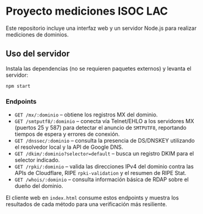 # Proyecto mediciones ISOC LAC

Este repositorio incluye una interfaz web y un servidor Node.js para realizar mediciones de dominios.

## Uso del servidor

Instala las dependencias (no se requieren paquetes externos) y levanta el servidor:

```
npm start
```

### Endpoints

- `GET /mx/:dominio` – obtiene los registros MX del dominio.
- `GET /smtputf8/:dominio` – conecta vía Telnet/EHLO a los servidores MX (puertos 25 y 587) para detectar el anuncio de `SMTPUTF8`, reportando tiempos de espera y errores de conexión.
- `GET /dnssec/:dominio` – consulta la presencia de DS/DNSKEY utilizando el resolvedor local y la API de Google DNS.
- `GET /dkim/:dominio?selector=default` – busca un registro DKIM para el selector indicado.
- `GET /rpki/:dominio` – valida las direcciones IPv4 del dominio contra las APIs de Cloudflare, RIPE `rpki-validation` y el resumen de RIPE Stat.
- `GET /whois/:dominio` – consulta información básica de RDAP sobre el dueño del dominio.

El cliente web en `index.html` consume estos endpoints y muestra los resultados de cada método para una verificación más resiliente.
